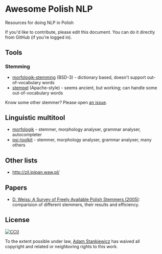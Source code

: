 # Awesome Polish NLP

Resources for doing NLP in Polish

If you'd like to contribute, please edit this document. You can do it directly from GitHub (if you're logged in).

## Tools

### Stemming

- [morfologik-stemming](https://github.com/morfologik/morfologik-stemming) (BSD-3) - dictionary based, doesn't support out-of-vocabulary words
- [stempel](http://www.getopt.org/stempel/) (Apache-style) - seems ancient, but working; can handle some out-of-vocabulary words

Know some other stemmer? Please open [an issue](https://github.com/sheerun/awesome-polish-nlp/issues).

## Linguistic multitool
- [morfologik](http://morfologik.blogspot.com/) - stemmer, morphology analyser, grammar analyser, autocompleter
- [psi-toolkit](https://github.com/skorzewski/psi-toolkit) - stemmer, morphology analyser, grammar analyser, many others

## Other lists

- http://zil.ipipan.waw.pl/

## Papers

 - [D. Weiss: A Survey of Freely Available Polish Stemmers (2005)](http://www.cs.put.poznan.pl/dweiss/site/publications/download/ltc_092_weiss_2.pdf): comparision of different stemmers, their results and efficiency.

## License

[![CC0](http://mirrors.creativecommons.org/presskit/buttons/88x31/svg/cc-zero.svg)](https://creativecommons.org/publicdomain/zero/1.0/)

To the extent possible under law, [Adam Stankiewicz](https://sheerun.net) has waived all copyright and related or neighboring rights to this work.
